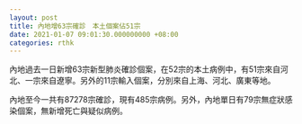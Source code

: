 ```yaml
---
layout: post
title: 內地增63宗確診　本土個案佔51宗
date: 2021-01-07 09:01:30.000000000 +08:00
categories: rthk
---
```


內地過去一日新增63宗新型肺炎確診個案，在52宗的本土病例中，有51宗來自河北、一宗來自遼寧。另外的11宗輸入個案，分別來自上海、河北、廣東等地。

內地至今一共有87278宗確診，現有485宗病例。另外，內地單日有79宗無症狀感染個案，無新增死亡與疑似病例。
